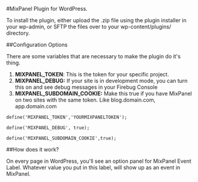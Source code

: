 #MixPanel Plugin for WordPress. 

To install the plugin, either upload the .zip file using the plugin installer in your wp-admin, or
SFTP the files over to your wp-content/plugins/ directory.

##Configuration Options

There are some variables that are necessary to make the plugin do it's thing. 

1. **MIXPANEL_TOKEN**: This is the token for your specific project. 
1. **MIXPANEL_DEBUG:** If your site is in development mode, you can turn this on and see debug messages in your Firebug Console
1. **MIXPANEL_SUBDOMAIN_COOKIE:** Make this true if you have MixPanel on two sites with the same token. Like blog.domain.com, app.domain.com 
```
define('MIXPANEL_TOKEN','YOURMIXPANELTOKEN'); 

define('MIXPANEL_DEBUG', true); 

define('MIXPANEL_SUBDOMAIN_COOKIE',true); 
```
##How does it work? 

On every page in WordPress, you'll see an option panel for MixPanel Event Label. Whatever value you put in this label, will
show up as an event in MixPanel.

